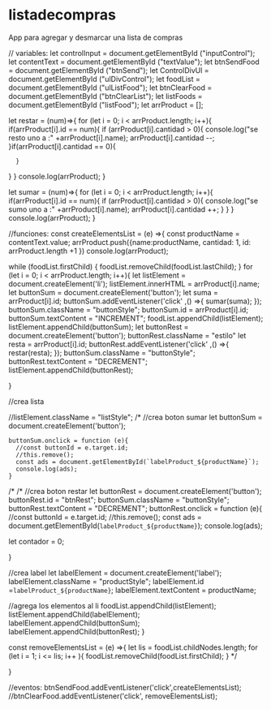 



















































# listadecompras
App para agregar y desmarcar una lista de compras


// variables:
let controlInput = document.getElementById ("inputControl");
let contentText = document.getElementById ("textValue");
let btnSendFood = document.getElementById ("btnSend");
let ControlDivUl = document.getElementById ("ulDivControl");
let foodList = document.getElementById ("ulListFood");
let btnClearFood = document.getElementById ("btnClearList");
let listFoods = document.getElementById ("listFood");
let arrProduct = [];


let restar = (num)=>{
  for (let i = 0; i < arrProduct.length; i++){
    if(arrProduct[i].id == num){
      if (arrProduct[i].cantidad > 0){
        console.log("se resto uno a :" +arrProduct[i].name);
        arrProduct[i].cantidad --; 
      }if(arrProduct[i].cantidad == 0){
       
      }
  }
}
    console.log(arrProduct);
}

let sumar = (num)=>{
  for (let i = 0; i < arrProduct.length; i++){
    if(arrProduct[i].id == num){
      if (arrProduct[i].cantidad > 0){
        console.log("se sumo uno a :" +arrProduct[i].name);
        arrProduct[i].cantidad ++; 
      }
  }
}
    console.log(arrProduct);
}

//funciones:
const createElementsList = (e) =>{
  const productName = contentText.value;
  arrProduct.push({name:productName, cantidad: 1, id: arrProduct.length +1 })
  console.log(arrProduct);  

  while (foodList.firstChild) {
    foodList.removeChild(foodList.lastChild);
  }
  for (let i = 0; i < arrProduct.length; i++){
    let listElement = document.createElement('li');
    listElement.innerHTML = arrProduct[i].name;
    let buttonSum = document.createElement('button');
    let  suma = arrProduct[i].id;
    buttonSum.addEventListener('click' ,() =>{
      sumar(suma);
    });
    buttonSum.className = "buttonStyle";
    buttonSum.id = arrProduct[i].id;
    buttonSum.textContent = "INCREMENT";
    foodList.appendChild(listElement);
    listElement.appendChild(buttonSum);
    let buttonRest = document.createElement('button');
    buttonRest.className = "estilo"
    let  resta = arrProduct[i].id;
    buttonRest.addEventListener('click' ,() =>{
      restar(resta);
    });
    buttonSum.className = "buttonStyle";
    buttonRest.textContent = "DECREMENT";
    listElement.appendChild(buttonRest);

  }


//crea lista
  
  //listElement.className = "listStyle";
/*
//crea boton sumar
  let buttonSum = document.createElement('button');
  
    buttonSum.onclick = function (e){
      //const buttonId = e.target.id;
      //this.remove();
      const ads = document.getElementById(`labelProduct_${productName}`);
      console.log(ads);
    } 
  /*
/*
//crea boton restar
let buttonRest = document.createElement('button');
buttonRest.id = "btnRest";
buttonSum.className = "buttonStyle";
buttonRest.textContent = "DECREMENT";
buttonRest.onclick = function (e){
  //const buttonId = e.target.id;
  //this.remove();
  const ads = document.getElementById(`labelProduct_${productName}`);
  console.log(ads);

  let contador = 0;

} 

//crea label 
let labelElement = document.createElement('label');
labelElement.className = "productStyle";
labelElement.id =`labelProduct_${productName}`;
labelElement.textContent = productName;

//agrega los elementos al li
foodList.appendChild(listElement);
listElement.appendChild(labelElement);
labelElement.appendChild(buttonSum);
labelElement.appendChild(buttonRest);
}


const removeElementsList = (e) =>{
  let lis = foodList.childNodes.length;
      for (let i = 1; i <= lis; i++ ){
      foodList.removeChild(foodList.firstChild);
      }
*/


}

//eventos:
btnSendFood.addEventListener('click',createElementsList);
//btnClearFood.addEventListener('click', removeElementsList);






